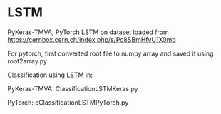 # LSTM

PyKeras-TMVA, PyTorch LSTM on dataset loaded from https://cernbox.cern.ch/index.php/s/Pc8SBmHfvU1X0mb

For pytorch, first converted root file to numpy array and saved it using root2array.py

Classification using LSTM in:

PyKeras-TMVA: ClassificationLSTMKeras.py

PyTorch: eClassificationLSTMPyTorch.py
